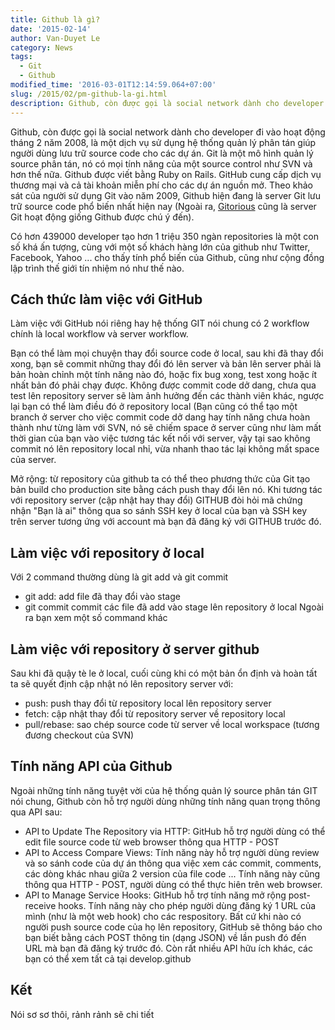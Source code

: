 ```yaml
---
title: Github là gì?
date: '2015-02-14'
author: Van-Duyet Le
category: News
tags:
  - Git
  - Github
modified_time: '2016-03-01T12:14:59.064+07:00'
slug: /2015/02/pm-github-la-gi.html
description: Github, còn được gọi là social network dành cho developer đi vào hoạt động tháng 2 năm 2008, là một dịch vụ sử dụng hệ thống quản lý phân tán giúp người dùng lưu trữ source code cho các dự án. Git là một mô hình quản lý source phân tán, nó có mọi tính năng của một source control như SVN và hơn thế nữa.
---
```


Github, còn được gọi là social network dành cho developer đi vào hoạt động tháng 2 năm 2008, là một dịch vụ sử dụng hệ thống quản lý phân tán giúp người dùng lưu trữ source code cho các dự án. Git là một mô hình quản lý source phân tán, nó có mọi tính năng của một source control như SVN và hơn thế nữa.
Github được viết bằng Ruby on Rails. GitHub cung cấp dịch vụ thương mại và cả tài khoản miễn phí cho các dự án nguồn mở. Theo khảo sát của người sử dụng Git vào năm 2009, Github hiện đang là server Git lưu trữ source code phổ biến nhất hiện nay (Ngoài ra, [Gitorious](http://gitorious.org/) cũng là server Git hoạt động giống Github được chú ý đến).

Có hơn 439000 developer tạo hơn 1 triệu 350 ngàn repositories là một con số khá ấn tượng, cùng với một số khách hàng lớn của github như Twitter, Facebook, Yahoo ... cho thấy tính phổ biến của Github, cũng như cộng đồng lập trình thế giới tín nhiệm nó như thế nào.

## Cách thức làm việc với GitHub

Làm việc với GitHub nói riêng hay hệ thống GIT nói chung có 2 workflow chính là local workflow và server workflow.

Bạn có thể làm mọi chuyện thay đổi source code ở local, sau khi đã thay đổi xong, bạn sẽ commit những thay đổi đó lên server và bản lên server phải là bản hoàn chỉnh một tính năng nào đó, hoặc fix bug xong, test xong hoặc ít nhất bản đó phải chạy được. Không được commit code dở dang, chưa qua test lên repository server sẽ làm ảnh hưởng đến các thành viên khác, ngược lại bạn có thể làm điều đó ở repository local (Bạn cũng có thể tạo một branch ở server cho việc commit code dở dang hay tính năng chưa hoàn thành như từng làm với SVN, nó sẽ chiếm space ở server cũng như làm mất thời gian của bạn vào việc tương tác kết nối với server, vậy tại sao không commit nó lên repository local nhỉ, vừa nhanh thao tác lại không mất space của server.

Mở rộng: từ repository của github ta có thể theo phương thức của Git tạo bản build cho production site bằng cách push thay đổi lên nó. Khi tương tác với repository server (cập nhật hay thay đổi) GITHUB đòi hỏi mã chứng nhận "Bạn là ai" thông qua so sánh SSH key ở local của bạn và SSH key trên server tương ứng với account mà bạn đã đăng ký với GITHUB trước đó.

## Làm việc với repository ở local

Với 2 command thường dùng là git add và git commit

- git add: add file đã thay đổi vào stage
- git commit commit các file đã add vào stage lên repository ở local Ngoài ra bạn xem một số command khác

## Làm việc với repository ở server github

Sau khi đã quậy tè le ở local, cuối cùng khi có một bản ổn định và hoàn tất ta sẽ quyết định cập nhật nó lên repository server với:

- push: push thay đổi từ repository local lên repository server
- fetch: cập nhật thay đổi từ repository server về repository local
- pull/rebase: sao chép source code từ server về local workspace (tương đương checkout của SVN)

## Tính năng API của Github

Ngoài những tính năng tuyệt vời của hệ thống quản lý source phân tán GIT nói chung, Github còn hỗ trợ người dùng những tính năng quan trọng thông qua API sau:

- API to Update The Repository via HTTP: GitHub hỗ trợ người dùng có thể edit file source code từ web browser thông qua HTTP - POST
- API to Access Compare Views: Tính năng này hỗ trợ người dùng review và so sánh code của dự án thông qua việc xem các commit, comments, các dòng khác nhau giữa 2 version của file code ... Tính năng này cũng thông qua HTTP - POST, người dùng có thể thực hiên trên web browser.
- API to Manage Service Hooks: GitHub hỗ trợ tính năng mở rộng post-receive hooks. Tính năng này cho phép người dùng đăng ký 1 URL của mình (như là một web hook) cho các respository. Bất cứ khi nào có người push source code của họ lên repository, GitHub sẽ thông báo cho bạn biết bằng cách POST thông tin (dạng JSON) về lần push đó đến URL mà bạn đã đăng ký trước đó. Còn rất nhiều API hữu ích khác, các bạn có thể xem tất cả tại develop.github

## Kết

Nói sơ sơ thôi, rảnh rảnh sẽ chi tiết
